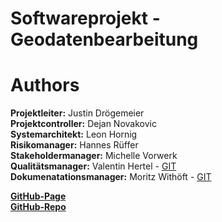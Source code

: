 # Softwareprojekt - Geodatenbearbeitung

# Authors

**Projektleiter:** Justin Drögemeier  
**Projektcontroller:** Dejan Novakovic  
**Systemarchitekt:** Leon Hornig  
**Risikomanager:** Hannes Rüffer  
**Stakeholdermanager:** Michelle Vorwerk  
**Qualitätsmanager:** Valentin Hertel - [GIT](https://github.com/Valentin235)  
**Dokumenatationsmanager:** Moritz Withöft - [GIT](https://github.com/mwithoeft)


**[GitHub-Page](https://mwithoeft.github.io/RustUML/)**  
**[GitHub-Repo](https://github.com/mwithoeft/RustUML)**
